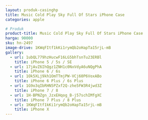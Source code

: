 ```yaml
---
layout: produk-casinghp
title: Music Cold Play Sky Full Of Stars iPhone Case
categories: apple

# Produk
product-title: Music Cold Play Sky Full Of Stars iPhone Case
harga: 90000
sku: hn-2497
image-drive: 1KWqFItf1kKi1rymQb2oHapTa15rjL-mB
gallery:
  - url: 1ubQL779hzHucwF16LG5bhTsnTu23ERBl
    title: iPhone 5 / 5s / SE
  - url: 17jAvZ6IhQgz1ZNH1c0NxVdyA6uNQgPhA
    title: iPhone 6 / 6s
  - url: 1Ok5XLj9kh1OmTTmjPW-VCj60P6VoxABo
    title: iPhone 6 Plus / 6s Plus
  - url: 1G9o3qIbRHN5PZxf2Q-zhe5FW3R4jwd3Z
    title: iPhone 7 / 8
  - url: 1H-BPNZgn_JzxEHqog_B-j57schIMfgXC
    title: iPhone 7 Plus / 8 Plus
  - url: 1KWqFItf1kKi1rymQb2oHapTa15rjL-mB
    title: iPhone X
---
```

